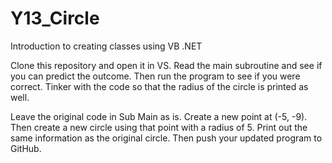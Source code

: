 # Y13_Circle
Introduction to creating classes using VB .NET

Clone this repository and open it in VS. Read the main subroutine and see if you can predict the outcome. Then run the program to see if you were correct. Tinker with the code so that the radius of the circle is printed as well.

Leave the original code in Sub Main as is. Create a new point at (-5, -9). Then create a new circle using that point with a radius of 5. Print out the same information as the original circle. Then push your updated program to GitHub.

